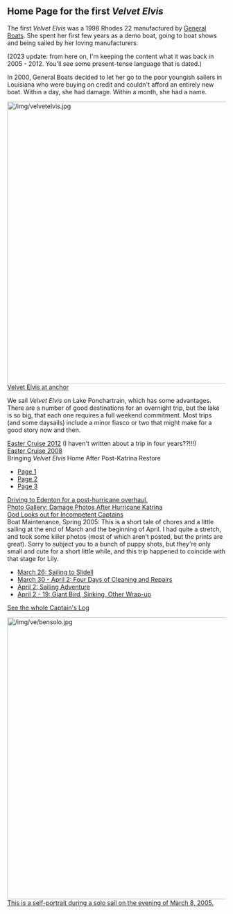 
<h2>Home Page for the first <i>Velvet Elvis</i></h2>

The first _Velvet Elvis_ was a 1998 Rhodes 22 manufactured by <a href="http://www.generalboats.com/http___www.generalboats.com/home.html" target="_blank">General Boats</a>.  She spent her first few years as a demo boat, going to boat shows and being sailed by her loving manufacturers.

(2023 update:  from here on, I'm keeping the content what it was back in 2005 - 2012.  You'll see some present-tense language that is dated.)

In 2000, General Boats decided to let her go to the poor youngish sailers in Louisiana who were buying on credit and couldn't afford an entirely new boat.  Within a day, she had damage.  Within a month, she had a name.

<a class="lightview centered" href="/img/velvetelvis.jpg" data-lightview-caption="Velvet Elvis at anchor" data-lightview-group="group1"><img src="/img/velvetelvis.jpg" alt="/img/velvetelvis.jpg" width="650px"><br><span class="caption">Velvet Elvis at anchor</span></a>


We sail _Velvet Elvis_ on Lake Ponchartrain, which has some advantages.  There are a number of good destinations for an overnight trip, but the lake is so big, that each one requires a full weekend commitment.  Most trips (and some daysails) include a minor fiasco or two that might make for a good story now and then.

<div class="list-of-links"><a href="/velvet-elvis/rhodes-22/easter-cruise-2012">Easter Cruise 2012</a> (I haven't written about a trip in four years??!!!)</div>	
<div class="list-of-links"><a href="/velvet-elvis/rhodes-22/easter-cruise-2008">Easter Cruise 2008</a></div>
<div class="list-of-links">Bringing <i>Velvet Elvis</i> Home After Post-Katrina Restore<ul class="compact">
    <li><a href="/velvet-elvis/rhodes-22/bringing-velvet-elvis-home-1">Page 1</a></li>
    <li><a href="/velvet-elvis/rhodes-22/bringing-velvet-elvis-home-2">Page 2</a></li>
    <li><a href="/velvet-elvis/rhodes-22/bringing-velvet-elvis-home-3">Page 3</a></li>
<ul></div>
<div class="list-of-links"><a href="/velvet-elvis/rhodes-22/the-road-to-edenton">Driving to Edenton for a post-hurricane overhaul.</a></div>
<div class="list-of-links"><a href="/gal/14" target="_blank">Photo Gallery:  Damage Photos After Hurricane Katrina</a></div>
<div class="list-of-links"><a href="/velvet-elvis/rhodes-22/the-fool-captain">God Looks out for Incompetent Captains</a></div>


<div class="list-of-links">Boat Maintenance, Spring 2005:  This is a short tale of chores and a little sailing at the end of March and the beginning of April.  I had quite a stretch, and took some killer photos (most of which aren't posted, but the prints are great).  Sorry to subject you to a bunch of puppy shots, but they're only small and cute for a short little while, and this trip happened to coincide with that stage for Lily.<ul class="compact">
    <li><a href="/velvet-elvis/rhodes-22/spring-2005-1">March 26:  Sailing to Slidell</a></li>
    <li><a href="/velvet-elvis/rhodes-22/spring-2005-2">March 30 - April 2:  Four Days of Cleaning and Repairs</a></li>
    <li><a href="/velvet-elvis/rhodes-22/spring-2005-3">April 2:  Sailing Adventure</a></li>
    <li><a href="/velvet-elvis/rhodes-22/spring-2005-4">April 2 - 19:  Giant Bird, Sinking, Other Wrap-up</a></li>
</ul></div>

<div class="list-of-links"><a href="/velvet-elvis/rhodes-22/captains-log">See the whole Captain's Log</a></div>

			
<a class="lightview centered" href="/img/ve/bensolo.jpg" data-lightview-caption="This is a self-portrait during a solo sail on the evening of March 8, 2005." data-lightview-group="group1"><img src="/img/ve/bensolo.jpg" alt="/img/ve/bensolo.jpg" width="650px"><br><span class="caption">This is a self-portrait during a solo sail on the evening of March 8, 2005.</span></a>